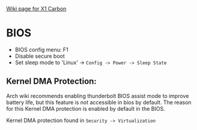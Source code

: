 [Wiki page for X1 Carbon](https://wiki.archlinux.org/index.php/Lenovo_ThinkPad_X1_Carbon_(Gen_7))

# BIOS
 - BIOS config menu: F1
 - Disable secure boot
 - Set sleep mode to 'Linux' -> `Config -> Power -> Sleep State`

## Kernel DMA Protection:

Arch wiki recommends enabling thunderbolt BIOS assist mode to improve battery
life, but this feature is not accessible in bios by default.
The reason for this Kernel DMA protection is enabled by default in the BIOS.

Kernel DMA protection found in `Security -> Virtualization`
